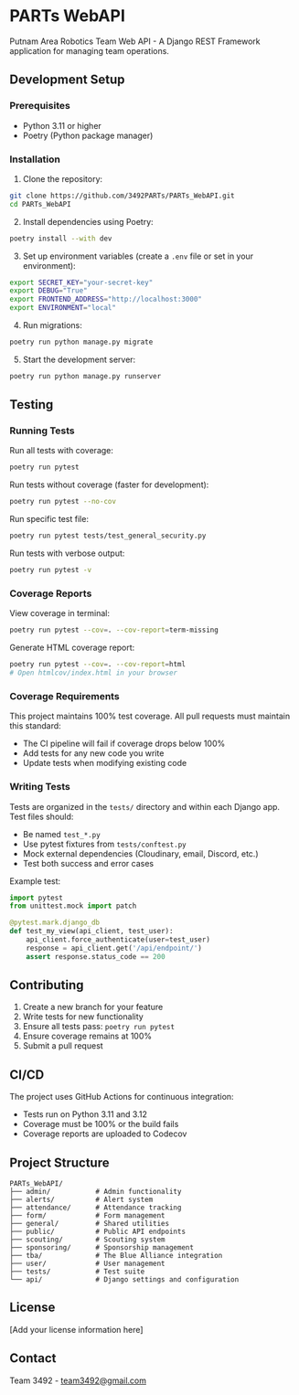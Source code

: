 # PARTs WebAPI

Putnam Area Robotics Team Web API - A Django REST Framework application for managing team operations.

## Development Setup

### Prerequisites

- Python 3.11 or higher
- Poetry (Python package manager)

### Installation

1. Clone the repository:
```bash
git clone https://github.com/3492PARTs/PARTs_WebAPI.git
cd PARTs_WebAPI
```

2. Install dependencies using Poetry:
```bash
poetry install --with dev
```

3. Set up environment variables (create a `.env` file or set in your environment):
```bash
export SECRET_KEY="your-secret-key"
export DEBUG="True"
export FRONTEND_ADDRESS="http://localhost:3000"
export ENVIRONMENT="local"
```

4. Run migrations:
```bash
poetry run python manage.py migrate
```

5. Start the development server:
```bash
poetry run python manage.py runserver
```

## Testing

### Running Tests

Run all tests with coverage:
```bash
poetry run pytest
```

Run tests without coverage (faster for development):
```bash
poetry run pytest --no-cov
```

Run specific test file:
```bash
poetry run pytest tests/test_general_security.py
```

Run tests with verbose output:
```bash
poetry run pytest -v
```

### Coverage Reports

View coverage in terminal:
```bash
poetry run pytest --cov=. --cov-report=term-missing
```

Generate HTML coverage report:
```bash
poetry run pytest --cov=. --cov-report=html
# Open htmlcov/index.html in your browser
```

### Coverage Requirements

This project maintains 100% test coverage. All pull requests must maintain this standard:
- The CI pipeline will fail if coverage drops below 100%
- Add tests for any new code you write
- Update tests when modifying existing code

### Writing Tests

Tests are organized in the `tests/` directory and within each Django app. Test files should:
- Be named `test_*.py`
- Use pytest fixtures from `tests/conftest.py`
- Mock external dependencies (Cloudinary, email, Discord, etc.)
- Test both success and error cases

Example test:
```python
import pytest
from unittest.mock import patch

@pytest.mark.django_db
def test_my_view(api_client, test_user):
    api_client.force_authenticate(user=test_user)
    response = api_client.get('/api/endpoint/')
    assert response.status_code == 200
```

## Contributing

1. Create a new branch for your feature
2. Write tests for new functionality
3. Ensure all tests pass: `poetry run pytest`
4. Ensure coverage remains at 100%
5. Submit a pull request

## CI/CD

The project uses GitHub Actions for continuous integration:
- Tests run on Python 3.11 and 3.12
- Coverage must be 100% or the build fails
- Coverage reports are uploaded to Codecov

## Project Structure

```
PARTs_WebAPI/
├── admin/           # Admin functionality
├── alerts/          # Alert system
├── attendance/      # Attendance tracking
├── form/            # Form management
├── general/         # Shared utilities
├── public/          # Public API endpoints
├── scouting/        # Scouting system
├── sponsoring/      # Sponsorship management
├── tba/             # The Blue Alliance integration
├── user/            # User management
├── tests/           # Test suite
└── api/             # Django settings and configuration
```

## License

[Add your license information here]

## Contact

Team 3492 - team3492@gmail.com
